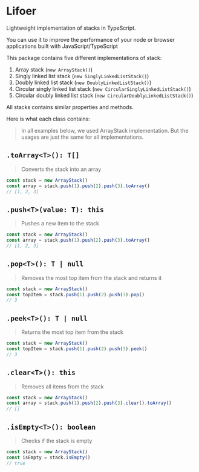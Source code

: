 # Lifoer

Lightweight implementation of stacks in TypeScript.

You can use it to improve the performance of your node or browser applications built with JavaScript/TypeScript

This package contains five different implementations of stack:

1. Array stack (`new ArrayStack()`)
2. Singly linked list stack (`new SinglyLinkedListStack()`)
3. Doubly linked list stack (`new DoublyLinkedListStack()`)
4. Circular singly linked list stack (`new CircularSinglyLinkedListStack()`)
5. Circular doubly linked list stack (`new CircularDoublyLinkedListStack()`)

All stacks contains similar properties and methods.

Here is what each class contains:

> In all examples below, we used ArrayStack implementation. But the usages are just the same for all implementations.

## `.toArray<T>(): T[]`

> Converts the stack into an array

```ts
const stack = new ArrayStack()
const array = stack.push(1).push(2).push(3).toArray()
// [1, 2, 3]
```

## `.push<T>(value: T): this`

> Pushes a new item to the stack

```ts
const stack = new ArrayStack()
const array = stack.push(1).push(2).push(3).toArray()
// [1, 2, 3]
```

## `.pop<T>(): T | null`

> Removes the most top item from the stack and returns it

```ts
const stack = new ArrayStack()
const topItem = stack.push(1).push(2).push(3).pop()
// 3
```

## `.peek<T>(): T | null`

> Returns the most top item from the stack

```ts
const stack = new ArrayStack()
const topItem = stack.push(1).push(2).push(3).peek()
// 3
```

## `.clear<T>(): this`

> Removes all items from the stack

```ts
const stack = new ArrayStack()
const array = stack.push(1).push(2).push(3).clear().toArray()
// []
```

## `.isEmpty<T>(): boolean`

> Checks if the stack is empty

```ts
const stack = new ArrayStack()
const isEmpty = stack.isEmpty()
// true
```

